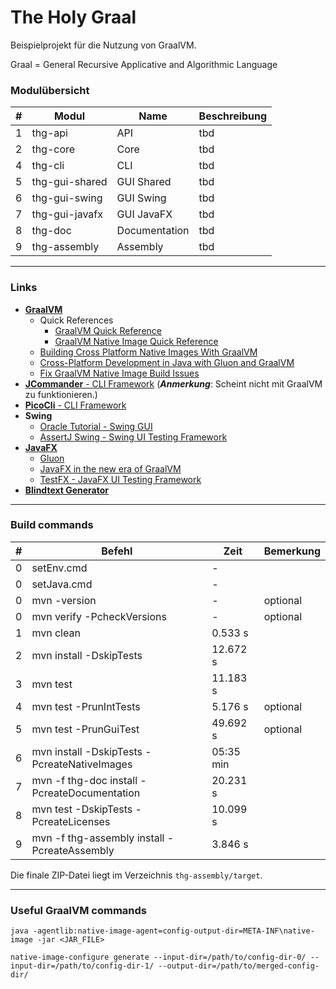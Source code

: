 # The Holy Graal

Beispielprojekt für die Nutzung von GraalVM.

Graal = General Recursive Applicative and Algorithmic Language

### Modulübersicht

|  #  | Modul | Name | Beschreibung |
| --- | ----- | ---- | ------------ |
| 1 | thg-api | API | tbd |
| 2 | thg-core | Core | tbd |
| 4 | thg-cli | CLI | tbd |
| 5 | thg-gui-shared | GUI Shared | tbd |
| 6 | thg-gui-swing | GUI Swing | tbd |
| 7 | thg-gui-javafx | GUI JavaFX | tbd |
| 8 | thg-doc | Documentation | tbd |
| 9 | thg-assembly | Assembly | tbd |

---
### Links
- [**GraalVM**](https://www.graalvm.org/)
  - Quick References
    - [GraalVM Quick Reference](https://medium.com/graalvm/graalvm-quick-reference-b8d1dfe24241)
    - [GraalVM Native Image Quick Reference](https://medium.com/graalvm/graalvm-native-image-quick-reference-4ceb84560fd8)
  - [Building Cross Platform Native Images With GraalVM](https://blogs.oracle.com/developers/building-cross-platform-native-images-with-graalvm)
  - [Cross-Platform Development in Java with Gluon and GraalVM ](https://foojay.io/today/cross-platform-development-in-java-with-gluon-and-graalvm/)
  - [Fix GraalVM Native Image Build Issues](https://simply-how.com/fix-graalvm-native-image-compilation-issues)
- [**JCommander** - CLI Framework](http://jcommander.org/) (**_Anmerkung_**: Scheint nicht mit GraalVM zu funktionieren.)
- [**PicoCli** - CLI Framework](https://github.com/remkop/picocli)
- **Swing**
    - [Oracle Tutorial - Swing GUI](https://docs.oracle.com/javase/tutorial/uiswing/index.html)
    - [AssertJ Swing - Swing UI Testing Framework](https://joel-costigliola.github.io/assertj/assertj-swing.html)
- [**JavaFX**](https://openjfx.io/)
    - [Gluon](https://gluonhq.com/)
    - [JavaFX in the new era of GraalVM](https://gluonhq.com/javafx-in-the-new-era-of-graalvm/)
    - [TestFX - JavaFX UI Testing Framework](https://github.com/TestFX/TestFX)
- [**Blindtext Generator**](https://www.blindtextgenerator.de/)

---
### Build commands

|  #  | Befehl | Zeit | Bemerkung |
| --- | ----- | ---- | --------- |
| 0 | setEnv.cmd | - | |
| 0 | setJava.cmd | - | |
| 0 | mvn -version | - | optional |
| 0 | mvn verify -PcheckVersions | - | optional |
| 1 | mvn clean | 0.533 s | |
| 2 | mvn install -DskipTests | 12.672 s | | 
| 3 | mvn test | 11.183 s |  |
| 4 | mvn test -PrunIntTests | 5.176 s | optional | 
| 5 | mvn test -PrunGuiTest | 49.692 s | optional |
| 6 | mvn install -DskipTests -PcreateNativeImages | 05:35 min | | 
| 7 | mvn -f thg-doc install -PcreateDocumentation | 20.231 s |  |
| 8 | mvn test -DskipTests -PcreateLicenses | 10.099 s |  |
| 9 | mvn -f thg-assembly install -PcreateAssembly | 3.846 s | | 

Die finale ZIP-Datei liegt im Verzeichnis `thg-assembly/target`.

---
### Useful GraalVM commands
```
java -agentlib:native-image-agent=config-output-dir=META-INF\native-image -jar <JAR_FILE>

native-image-configure generate --input-dir=/path/to/config-dir-0/ --input-dir=/path/to/config-dir-1/ --output-dir=/path/to/merged-config-dir/
```
